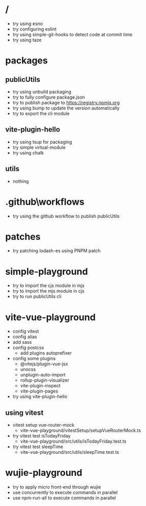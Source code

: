 # /
- try using esno
- try configuring eslint
- try using simple-git-hooks to detect code at commit time
- try using taze

# packages

## publicUtils
- try using unbuild packaging
- try to fully configure package.json
- try to publish package to https://registry.npmjs.org
- try using bump to update the version automatically
- try to export the cli module

## vite-plugin-hello
- try using tsup for packaging
- try simple virtual-module
- try using chalk

## utils
- nothing

# .github\workflows
- try using the github workflow to publish publicUtils

# patches
- try patching lodash-es using PNPM patch

# simple-playground
- try to import the cjs module in mjs
- try to import the mjs module in cjs
- try to run publicUtils cli

# vite-vue-playground
- config vitest
- config alias
- add sass
- config postcss
  - add plugins autoprefixer
- config some plugins
  - @vitejs/plugin-vue-jsx
  - unocss
  - unplugin-auto-import
  - rollup-plugin-visualizer
  - vite-plugin-inspect
  - vite-plugin-pages
- try using vite-plugin-hello

## using vitest
- vitest setup vue-router-mock
  - vite-vue-playground/vitestSetup/setupVueRouterMock.ts
- try vitest test isTodayFriday
  - vite-vue-playground/src/utils/isTodayFriday.test.ts
- try vitest test sleepTime
  - vite-vue-playground/src/utils/sleepTime.test.ts

# wujie-playground
- try to apply micro front-end through wujie
- use concurrently to execute commands in parallel
- use npm-run-all to execute commands in parallel
